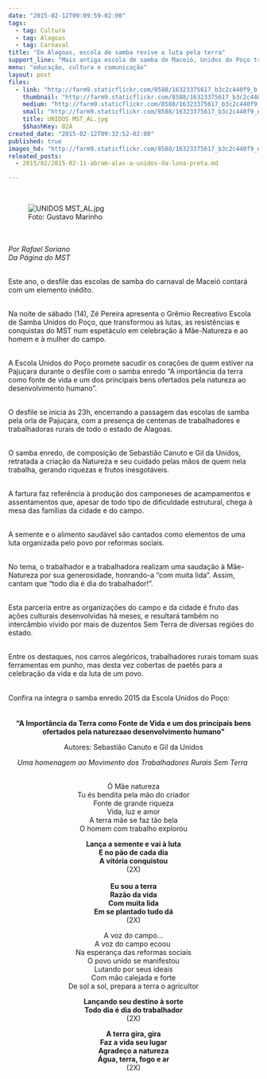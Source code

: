 ```yaml
---
date: "2015-02-12T09:09:59-02:00"
tags:
  - tag: Cultura
  - tag: Alagoas
  - tag: Carnaval
title: "Em Alagoas, escola de samba revive a luta pela terra"
support_line: "Mais antiga escola de samba de Maceió, Unidos do Poço traz à avenida samba enredo sobre o MST e a luta pela Reforma Agrária Popular."
menu: "educação, cultura e comunicação"
layout: post
files:
  - link: "http://farm9.staticflickr.com/8588/16323375617_b3c2c440f9_b.jpg"
    thumbnail: "http://farm9.staticflickr.com/8588/16323375617_b3c2c440f9_t.jpg"
    medium: "http://farm9.staticflickr.com/8588/16323375617_b3c2c440f9_z.jpg"
    small: "http://farm9.staticflickr.com/8588/16323375617_b3c2c440f9_n.jpg"
    title: UNIDOS MST_AL.jpg
    $$hashKey: 02A
created_date: "2015-02-12T09:32:52-02:00"
published: true
images_hd: "http://farm9.staticflickr.com/8588/16323375617_b3c2c440f9_n.jpg"
releated_posts:
  - 2015/02/2015-02-11-abram-alas-a-unidos-da-lona-preta.md

---
```

<p>&nbsp;</p>

<figure class="image"><img alt="UNIDOS MST_AL.jpg" src="http://farm9.staticflickr.com/8588/16323375617_b3c2c440f9_b.jpg" />
<figcaption>Foto: Gustavo Marinho</figcaption>
</figure>

<p><br />
<br />
<em>Por Rafael Soriano<br />
Da P&aacute;gina do MST</em></p>

<p><br />
Este ano, o desfile das escolas de samba do carnaval de Macei&oacute; contar&aacute; com um elemento in&eacute;dito.</p>

<p><br />
Na noite de s&aacute;bado (14), Z&eacute; Pereira apresenta o Gr&ecirc;mio Recreativo Escola de Samba Unidos do Po&ccedil;o, que transformou as lutas, as resist&ecirc;ncias e conquistas do MST num espet&aacute;culo em celebra&ccedil;&atilde;o &agrave; M&atilde;e-Natureza e ao homem e &agrave; mulher do campo.</p>

<p><br />
A Escola Unidos do Po&ccedil;o promete sacudir os cora&ccedil;&otilde;es de quem estiver na Paju&ccedil;ara durante o desfile com o samba enredo &ldquo;A import&acirc;ncia da terra como fonte de vida e um dos principais bens ofertados pela natureza ao desenvolvimento humano&rdquo;.&nbsp;</p>

<p><br />
O desfile se inicia &agrave;s 23h, encerrando a passagem das escolas de samba pela orla de Paju&ccedil;ara, com a presen&ccedil;a de centenas de trabalhadores e trabalhadoras rurais de todo o estado de Alagoas.</p>

<p><br />
O samba enredo, de composi&ccedil;&atilde;o de Sebasti&atilde;o Canuto e Gil da Unidos, retratada a cria&ccedil;&atilde;o da Natureza e seu cuidado pelas m&atilde;os de quem nela trabalha, gerando riquezas e frutos inesgot&aacute;veis.&nbsp;</p>

<p><br />
A fartura faz refer&ecirc;ncia &agrave; produ&ccedil;&atilde;o dos camponeses de acampamentos e assentamentos que, apesar de todo tipo de dificuldade estrutural, chega &agrave; mesa das fam&iacute;lias da cidade e do campo.</p>

<p><br />
A semente e o alimento saud&aacute;vel s&atilde;o cantados como elementos de uma luta organizada pelo povo por reformas sociais.&nbsp;</p>

<p><br />
No tema, o trabalhador e a trabalhadora realizam uma sauda&ccedil;&atilde;o &agrave; M&atilde;e-Natureza por sua generosidade, honrando-a &ldquo;com muita lida&rdquo;. Assim, cantam que &ldquo;todo dia &eacute; dia do trabalhador!&rdquo;.</p>

<p><br />
Esta parceria entre as organiza&ccedil;&otilde;es do campo e da cidade &eacute; fruto das a&ccedil;&otilde;es culturais desenvolvidas h&aacute; meses, e resultar&aacute; tamb&eacute;m no interc&acirc;mbio vivido por mais de duzentos Sem Terra de diversas regi&otilde;es do estado.&nbsp;</p>

<p><br />
Entre os destaques, nos carros aleg&oacute;ricos, trabalhadores rurais tomam suas ferramentas em punho, mas desta vez cobertas de paet&ecirc;s para a celebra&ccedil;&atilde;o da vida e da luta de um povo.</p>

<p><br />
Confira na &iacute;ntegra o samba enredo 2015 da <span style="line-height: 20.7999992370605px;">Escola Unidos do Po&ccedil;o</span>:</p>

<p style="text-align: center;"><br />
<strong>&ldquo;A Import&acirc;ncia da Terra como Fonte&nbsp;de Vida e um dos principais&nbsp;bens ofertados pela naturezaao desenvolvimento humano&quot;</strong></p>

<p style="text-align: center;">Autores:&nbsp;Sebasti&atilde;o Canuto e Gil da Unidos</p>

<p style="text-align: center;"><em>Uma homenagem ao Movimento dos Trabalhadores Rurais Sem Terra&nbsp;</em></p>

<p style="text-align: center;"><br />
&Oacute; M&atilde;e natureza<br />
Tu &eacute;s bendita pela m&atilde;o do criador<br />
Fonte de grande riqueza<br />
Vida, luz e amor<br />
A terra m&atilde;e se faz t&atilde;o bela<br />
O homem com trabalho explorou</p>

<p style="text-align: center;"><strong>Lan&ccedil;a a semente e vai &agrave; luta<br />
E no p&atilde;o de cada dia<br />
A vit&oacute;ria conquistou</strong><br />
(2X)<br />
<br />
<strong>Eu sou a terra<br />
Raz&atilde;o da vida<br />
Com muita lida<br />
Em se plantado tudo d&aacute;</strong><br />
(2X)</p>

<p style="text-align: center;">A voz do campo...<br />
A voz do campo ecoou&nbsp;<br />
Na esperan&ccedil;a das reformas sociais<br />
O povo unido se manifestou<br />
Lutando por seus ideais<br />
Com m&atilde;o calejada e forte<br />
De sol a sol, prepara a terra o agricultor</p>

<p style="text-align: center;"><strong>Lan&ccedil;ando seu destino&nbsp;&agrave; sorte<br />
Todo dia &eacute; dia do trabalhador</strong><br />
(2X)</p>

<p style="text-align: center;"><strong>A terra gira, gira<br />
Faz a vida&nbsp;seu lugar<br />
Agrade&ccedil;o a natureza<br />
&Aacute;gua, terra, fogo e ar</strong><br />
(2X)</p>
